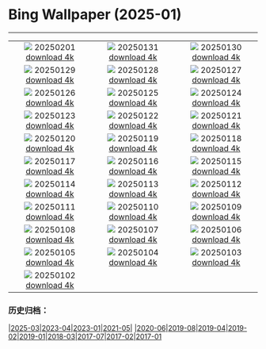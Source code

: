 # Bing Wallpaper (2025-01)
**************
| | | |
| :----: | :----: | :----: |
| ![](https://www.bing.com/th?id=OHR.FestungKonigsteinElbsandsteingebirge_DE-DE4868440436_1920x1080.jpg) 20250201 [download 4k](https://www.bing.com/th?id=OHR.FestungKonigsteinElbsandsteingebirge_DE-DE4868440436_UHD.jpg) | ![](https://www.bing.com/th?id=OHR.PlainsZebra_DE-DE9982406079_1920x1080.jpg) 20250131 [download 4k](https://www.bing.com/th?id=OHR.PlainsZebra_DE-DE9982406079_UHD.jpg) | ![](https://www.bing.com/th?id=OHR.OrdesaSpain_DE-DE0076469296_1920x1080.jpg) 20250130 [download 4k](https://www.bing.com/th?id=OHR.OrdesaSpain_DE-DE0076469296_UHD.jpg) |
| ![](https://www.bing.com/th?id=OHR.LunarDragon_DE-DE8035550106_1920x1080.jpg) 20250129 [download 4k](https://www.bing.com/th?id=OHR.LunarDragon_DE-DE8035550106_UHD.jpg) | ![](https://www.bing.com/th?id=OHR.FlyingOwl_DE-DE4640467598_1920x1080.jpg) 20250128 [download 4k](https://www.bing.com/th?id=OHR.FlyingOwl_DE-DE4640467598_UHD.jpg) | ![](https://www.bing.com/th?id=OHR.CanyonSnow_DE-DE3570405094_1920x1080.jpg) 20250127 [download 4k](https://www.bing.com/th?id=OHR.CanyonSnow_DE-DE3570405094_UHD.jpg) |
| ![](https://www.bing.com/th?id=OHR.FrostedBeech_DE-DE3039006645_1920x1080.jpg) 20250126 [download 4k](https://www.bing.com/th?id=OHR.FrostedBeech_DE-DE3039006645_UHD.jpg) | ![](https://www.bing.com/th?id=OHR.PortoSunset_DE-DE2650196473_1920x1080.jpg) 20250125 [download 4k](https://www.bing.com/th?id=OHR.PortoSunset_DE-DE2650196473_UHD.jpg) | ![](https://www.bing.com/th?id=OHR.IcelandGeyser_DE-DE1379578975_1920x1080.jpg) 20250124 [download 4k](https://www.bing.com/th?id=OHR.IcelandGeyser_DE-DE1379578975_UHD.jpg) |
| ![](https://www.bing.com/th?id=OHR.DeerValley_DE-DE5666572987_1920x1080.jpg) 20250123 [download 4k](https://www.bing.com/th?id=OHR.DeerValley_DE-DE5666572987_UHD.jpg) | ![](https://www.bing.com/th?id=OHR.PetraMonastery_DE-DE5253716041_1920x1080.jpg) 20250122 [download 4k](https://www.bing.com/th?id=OHR.PetraMonastery_DE-DE5253716041_UHD.jpg) | ![](https://www.bing.com/th?id=OHR.DutchSquirrel_DE-DE9795930868_1920x1080.jpg) 20250121 [download 4k](https://www.bing.com/th?id=OHR.DutchSquirrel_DE-DE9795930868_UHD.jpg) |
| ![](https://www.bing.com/th?id=OHR.PelicanPortrait_DE-DE4317425167_1920x1080.jpg) 20250120 [download 4k](https://www.bing.com/th?id=OHR.PelicanPortrait_DE-DE4317425167_UHD.jpg) | ![](https://www.bing.com/th?id=OHR.NeptunesGrotto_DE-DE3937457490_1920x1080.jpg) 20250119 [download 4k](https://www.bing.com/th?id=OHR.NeptunesGrotto_DE-DE3937457490_UHD.jpg) | ![](https://www.bing.com/th?id=OHR.WhiteSandsNP_DE-DE3540462962_1920x1080.jpg) 20250118 [download 4k](https://www.bing.com/th?id=OHR.WhiteSandsNP_DE-DE3540462962_UHD.jpg) |
| ![](https://www.bing.com/th?id=OHR.NapoliPizza_DE-DE7177948363_1920x1080.jpg) 20250117 [download 4k](https://www.bing.com/th?id=OHR.NapoliPizza_DE-DE7177948363_UHD.jpg) | ![](https://www.bing.com/th?id=OHR.BeardedTitsInSnowyReeds_DE-DE6963696045_1920x1080.jpg) 20250116 [download 4k](https://www.bing.com/th?id=OHR.BeardedTitsInSnowyReeds_DE-DE6963696045_UHD.jpg) | ![](https://www.bing.com/th?id=OHR.MuseumCourt_DE-DE6557412428_1920x1080.jpg) 20250115 [download 4k](https://www.bing.com/th?id=OHR.MuseumCourt_DE-DE6557412428_UHD.jpg) |
| ![](https://www.bing.com/th?id=OHR.CadizSpain_DE-DE6446198457_1920x1080.jpg) 20250114 [download 4k](https://www.bing.com/th?id=OHR.CadizSpain_DE-DE6446198457_UHD.jpg) | ![](https://www.bing.com/th?id=OHR.CoastalWales_DE-DE5918144653_1920x1080.jpg) 20250113 [download 4k](https://www.bing.com/th?id=OHR.CoastalWales_DE-DE5918144653_UHD.jpg) | ![](https://www.bing.com/th?id=OHR.CrescentTail_DE-DE3317267643_1920x1080.jpg) 20250112 [download 4k](https://www.bing.com/th?id=OHR.CrescentTail_DE-DE3317267643_UHD.jpg) |
| ![](https://www.bing.com/th?id=OHR.GermanyAppleOnWinterTree_DE-DE6727700722_1920x1080.jpg) 20250111 [download 4k](https://www.bing.com/th?id=OHR.GermanyAppleOnWinterTree_DE-DE6727700722_UHD.jpg) | ![](https://www.bing.com/th?id=OHR.BubbleLake_DE-DE3603764208_1920x1080.jpg) 20250110 [download 4k](https://www.bing.com/th?id=OHR.BubbleLake_DE-DE3603764208_UHD.jpg) | ![](https://www.bing.com/th?id=OHR.NamibiaDunes_DE-DE7496419422_1920x1080.jpg) 20250109 [download 4k](https://www.bing.com/th?id=OHR.NamibiaDunes_DE-DE7496419422_UHD.jpg) |
| ![](https://www.bing.com/th?id=OHR.GreatWallStairs_DE-DE7232445822_1920x1080.jpg) 20250108 [download 4k](https://www.bing.com/th?id=OHR.GreatWallStairs_DE-DE7232445822_UHD.jpg) | ![](https://www.bing.com/th?id=OHR.BouldersNZ_DE-DE6991214761_1920x1080.jpg) 20250107 [download 4k](https://www.bing.com/th?id=OHR.BouldersNZ_DE-DE6991214761_UHD.jpg) | ![](https://www.bing.com/th?id=OHR.RavennaBasilica_DE-DE6763936064_1920x1080.jpg) 20250106 [download 4k](https://www.bing.com/th?id=OHR.RavennaBasilica_DE-DE6763936064_UHD.jpg) |
| ![](https://www.bing.com/th?id=OHR.WinterLandscapeBavaria_DE-DE6496709723_1920x1080.jpg) 20250105 [download 4k](https://www.bing.com/th?id=OHR.WinterLandscapeBavaria_DE-DE6496709723_UHD.jpg) | ![](https://www.bing.com/th?id=OHR.VietnamFalls_DE-DE6165029954_1920x1080.jpg) 20250104 [download 4k](https://www.bing.com/th?id=OHR.VietnamFalls_DE-DE6165029954_UHD.jpg) | ![](https://www.bing.com/th?id=OHR.TolkienOxford_DE-DE5846503746_1920x1080.jpg) 20250103 [download 4k](https://www.bing.com/th?id=OHR.TolkienOxford_DE-DE5846503746_UHD.jpg) |
| ![](https://www.bing.com/th?id=OHR.ArdezSwitzerland_DE-DE7533597545_1920x1080.jpg) 20250102 [download 4k](https://www.bing.com/th?id=OHR.ArdezSwitzerland_DE-DE7533597545_UHD.jpg) |  |  |

### 历史归档：

|[2025-03](bing/2025-03/2025-03.md)|[2023-04](bing/2023-04/2023-04.md)|[2023-01](bing/2023-01/2023-01.md)|[2021-05](bing/2021-05/2021-05.md)|
|[2020-06](bing/2020-06/2020-06.md)|[2019-08](bing/2019-08/2019-08.md)|[2019-04](bing/2019-04/2019-04.md)|[2019-02](bing/2019-02/2019-02.md)|[2019-01](bing/2019-01/2019-01.md)|[2018-03](bing/2018-03/2018-03.md)|[2017-07](bing/2017-07/2017-07.md)|[2017-02](bing/2017-02/2017-02.md)|[2017-01](bing/2017-01/2017-01.md)